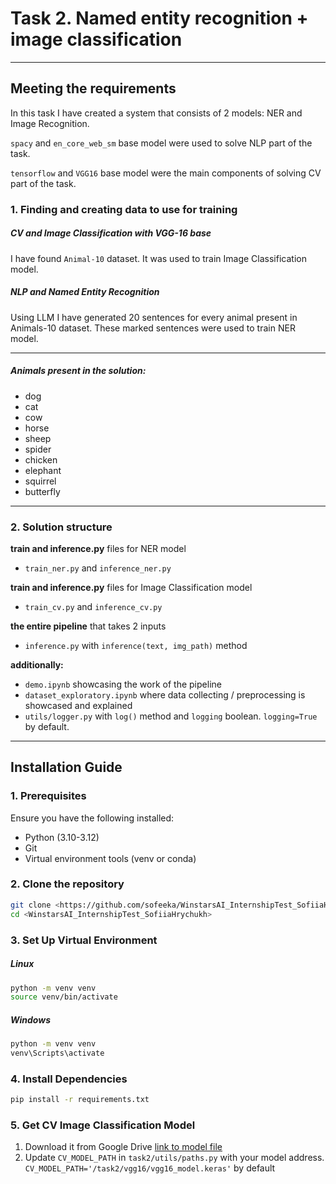 # Task 2. Named entity recognition + image classification

---

## Meeting the requirements

In this task I have created a system that consists of 2 models: NER and Image Recognition.

`spacy` and `en_core_web_sm` base model were used to solve NLP part of the task.

`tensorflow` and `VGG16` base model were the main components of solving CV part of the task.

### 1. Finding and creating data to use for training

##### CV and Image Classification with VGG-16 base

I have found `Animal-10` dataset. It was used to train Image Classification model.

##### NLP and Named Entity Recognition

Using LLM I have generated 20 sentences for every animal present in Animals-10 dataset. These marked sentences were used
to train NER model.

---

##### Animals present in the solution:

- dog
- cat
- cow
- horse
- sheep
- spider
- chicken
- elephant
- squirrel
- butterfly

---

### 2. Solution structure

**train and inference.py** files for NER model

- `train_ner.py` and `inference_ner.py`

**train and inference.py** files for Image Classification model

- `train_cv.py` and `inference_cv.py`

**the entire pipeline** that takes 2 inputs

- `inference.py` with `inference(text, img_path)` method

**additionally:**

- `demo.ipynb` showcasing the work of the pipeline
- `dataset_exploratory.ipynb` where data collecting / preprocessing is showcased and explained
- `utils/logger.py` with `log()` method and `logging` boolean. `logging=True` by default.

---

## Installation Guide

### 1. Prerequisites

Ensure you have the following installed:

- Python (3.10-3.12)
- Git
- Virtual environment tools (venv or conda)

### 2. Clone the repository

```bash
git clone <https://github.com/sofeeka/WinstarsAI_InternshipTest_SofiiaHrychukh>
cd <WinstarsAI_InternshipTest_SofiiaHrychukh>
```

### 3. Set Up Virtual Environment

##### Linux

```bash
python -m venv venv
source venv/bin/activate
```

##### Windows

```bash
python -m venv venv
venv\Scripts\activate
```

### 4. Install Dependencies

```bash
pip install -r requirements.txt
```

### 5. Get CV Image Classification Model

1. Download it from Google Drive
   [link to model file](https://drive.google.com/file/d/1kmM3VJGTu5a3vYOHmxJ9Xu9rCYsdP9dl/view?usp=sharing)
2. Update `CV_MODEL_PATH` in `task2/utils/paths.py` with your model
   address. `CV_MODEL_PATH='/task2/vgg16/vgg16_model.keras'` by default
